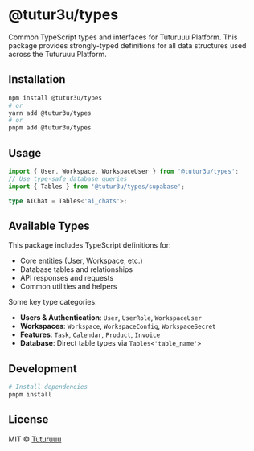 # @tutur3u/types

Common TypeScript types and interfaces for Tuturuuu Platform. This package provides strongly-typed definitions for all data structures used across the Tuturuuu Platform.

## Installation

```bash
npm install @tutur3u/types
# or
yarn add @tutur3u/types
# or
pnpm add @tutur3u/types
```

## Usage

```typescript
import { User, Workspace, WorkspaceUser } from '@tutur3u/types';
// Use type-safe database queries
import { Tables } from '@tutur3u/types/supabase';

type AIChat = Tables<'ai_chats'>;
```

## Available Types

This package includes TypeScript definitions for:

- Core entities (User, Workspace, etc.)
- Database tables and relationships
- API responses and requests
- Common utilities and helpers

Some key type categories:

- **Users & Authentication**: `User`, `UserRole`, `WorkspaceUser`
- **Workspaces**: `Workspace`, `WorkspaceConfig`, `WorkspaceSecret`
- **Features**: `Task`, `Calendar`, `Product`, `Invoice`
- **Database**: Direct table types via `Tables<'table_name'>`

## Development

```bash
# Install dependencies
pnpm install
```

## License

MIT © [Tuturuuu](https://github.com/tutur3u)
